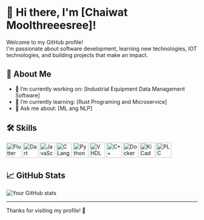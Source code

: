 # 👋 Hi there, I'm [Chaiwat Moolthreeesree]!

Welcome to my GitHub profile!  
I'm passionate about software development, learning new technologies, IOT technologies, and building projects that make an impact.

## 🚀 About Me
- 🔭 I’m currently working on: [Industrial Equipment Data Management Software]
- 🌱 I’m currently learning: [Rust Programing and Microservice]
- 💬 Ask me about: [ML ang NLP]

## 🛠️ Skills
<p align="left">
  <!-- Flutter -->
  <img src="https://cdn.jsdelivr.net/gh/devicons/devicon/icons/flutter/flutter-original.svg" width="40" height="40" alt="Flutter"/>
  <!-- Dart -->
  <img src="https://cdn.jsdelivr.net/gh/devicons/devicon/icons/dart/dart-original.svg" width="40" height="40" alt="Dart"/>
  <!-- JavaScript -->
  <img src="https://cdn.jsdelivr.net/gh/devicons/devicon/icons/javascript/javascript-original.svg" width="40" height="40" alt="JavaScript"/>
  <!-- C -->
  <img src="https://cdn.jsdelivr.net/gh/devicons/devicon/icons/c/c-original.svg" width="40" height="40" alt="C Language"/>
  <!-- Python -->
  <img src="https://cdn.jsdelivr.net/gh/devicons/devicon/icons/python/python-original.svg" width="40" height="40" alt="Python"/>
  <!-- VHDL (FPGA) -->
  <img src="https://i.ytimg.com/vi/wA_ooT4dBM8/sddefault.jpg" width="40" height="40" alt="VHDL (FPGA)"/>
  <!-- C++ -->
  <img src="https://cdn.jsdelivr.net/gh/devicons/devicon/icons/cplusplus/cplusplus-original.svg" width="40" height="40" alt="C++"/>
  <!-- Docker -->
  <img src="https://cdn.jsdelivr.net/gh/devicons/devicon/icons/docker/docker-original.svg" width="40" height="40" alt="Docker"/>
  <!-- KiCad -->
  <img src="https://encrypted-tbn0.gstatic.com/images?q=tbn:ANd9GcRGYz56UaSVCTzZ4HI4FqL1MV0NL8XDtWeqKQ&s" width="40" height="40" alt="KiCad PCB Design"/>
  <!-- PLC Siemens -->
  <img src="https://www.logo.wine/a/logo/Siemens/Siemens-Logo.wine.svg" width="40" height="40" alt="PLC Siemens"/>
</p>

## 📈 GitHub Stats
![Your GitHub stats](https://github-readme-stats.vercel.app/api?username=your-username&show_icons=true&theme=tokyonight)

---

Thanks for visiting my profile! 🚀
